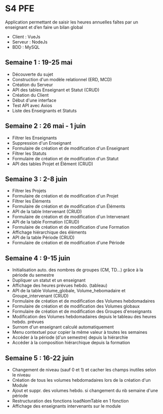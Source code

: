 # S4 PFE
Application permettant de saisir les heures annuelles faîtes par un enseignant et d’en faire un bilan global

* Client : VueJs
* Serveur : NodeJs
* BDD : MySQL

## Semaine 1 : 19-25 mai

* Découverte du sujet
* Construction d'un modèle relationnel (ERD, MCD)
* Création du Serveur
* API des tables Enseignant et Statut (CRUD)
* Création du Client
* Début d'une interface
* Test API avec Axios
* Liste des Enseignants et Statuts

## Semaine 2 : 26 mai - 1 juin

* Filtrer les Enseignants
* Suppression d'un Enseignant
* Formulaire de création et de modification d'un Enseignant
* Filtrer les Statuts
* Formulaire de création et de modification d'un Statut
* API des tables Projet et Élément (CRUD)

## Semaine 3 : 2-8 juin

* Filtrer les Projets
* Formulaire de création et de modification d'un Projet
* Filtrer les Éléments
* Formulaire de création et de modification d'un Éléments
* API de la table Intervenant (CRUD)
* Formulaire de création et de modification d'un Intervenant
* API de la table Formation (CRUD)
* Formulaire de création et de modification d'une Formation
* Affichage hiérarchique des éléments
* API de la table Période (CRUD)
* Formulaire de création et de modification d'une Période

## Semaine 4 : 9-15 juin

* Initialisation auto. des nombres de groupes (CM, TD...) grâce à la période du semestre
* Dupliquer un statut et un enseignant
* Affichage des heures prévues hebdo. (tableau)
* API de la table Volume_globale, Volume_hebomadaire et Groupe_intervenant (CRUD)
* Formulaire de création et de modification des Volumes hebdomadaires
* Formulaire de création et de modification des Volumes globaux
* Formulaire de création et de modification des Groupes d'enseignants
* Modification des Volumes hebdomadaires depuis le tableau des heures hebdo. prévues
* Surnom d'un enseignant calculé automatiquement
* Menu contextuel pour copier la même valeur à toutes les semaines
* Accéder à la période (d'un semestre) depuis la hiérarchie
* Accéder à la composition hiérarchique depuis la formation

## Semaine 5 : 16-22 juin

* Changement de niveau (sauf 0 et 1) et cacher les champs inutiles selon le niveau
* Création de tous les volumes hebdomadaires lors de la création d'un Module
* Ajout et suppr. des volumes hebdo. si changement du nb semaine d'une période
* Restructuration des fonctions loadNomTable en 1 fonction
* Affichage des enseignants intervenants sur le module